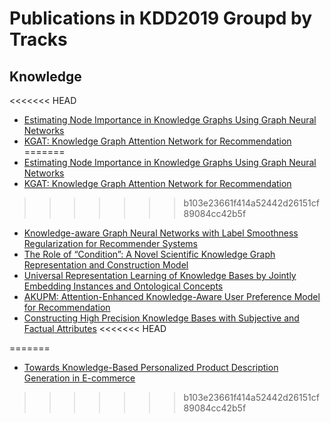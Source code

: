 # Publications in KDD2019 Groupd by Tracks
## Knowledge
<<<<<<< HEAD
- [Estimating Node Importance in Knowledge Graphs Using Graph Neural Networks](./GNN_KDD2019.md)
- [KGAT: Knowledge Graph Attention Network for Recommendation](./KAGT_KDD2019.md)
=======
- [Estimating Node Importance in Knowledge Graphs Using Graph Neural Networks](./GNN_KDD2019/README.md)
- [KGAT: Knowledge Graph Attention Network for Recommendation](./KAGT_KDD2019/README.md)
>>>>>>> b103e23661f414a52442d26151cf89084cc42b5f
- [Knowledge-aware Graph Neural Networks with Label Smoothness Regularization for Recommender Systems](./KAGNN_KDD2019/README.md)
- [The Role of “Condition”: A Novel Scientific Knowledge Graph Representation and Construction Model](./KGR_KDD2019/README.md)
- [Universal Representation Learning of Knowledge Bases by Jointly Embedding Instances and Ontological Concepts](./RLKB_KDD2019/README.md)
- [AKUPM: Attention-Enhanced Knowledge-Aware User Preference Model for Recommendation](./AKUPM_KDD2019/README.md)
- [Constructing High Precision Knowledge Bases with Subjective and Factual Attributes](./CHPKB_KDD2019/README.md)
<<<<<<< HEAD

=======
- [Towards Knowledge-Based Personalized Product Description Generation in E-commerce](./KBPPD_KDD2019/README.md)
>>>>>>> b103e23661f414a52442d26151cf89084cc42b5f


